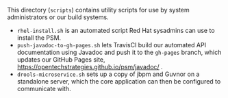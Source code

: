 This directory (`scripts`) contains utility scripts for use by system
administrators or our build systems.

* `rhel-install.sh` is an automated script Red Hat sysadmins can use
  to install the PSM.
* `push-javadoc-to-gh-pages.sh` lets TravisCI build our automated API
  documentation using Javadoc and push it to the `gh-pages` branch,
  which updates our GitHub Pages site,
  https://opentechstrategies.github.io/psm/javadoc/ .
* `drools-microservice.sh` sets up a copy of jbpm and Guvnor on a
  standalone server, which the core application can then be configured
  to communicate with.

